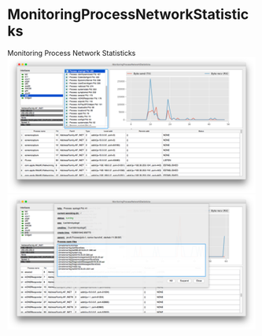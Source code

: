 # MonitoringProcessNetworkStatisticks
Monitoring Process Network Statisticks
![alt text](https://github.com/ArtemFaust/MonitoringProcessNetworkStatisticks/blob/master/screenshot1.png)
![alt text](https://github.com/ArtemFaust/MonitoringProcessNetworkStatisticks/blob/master/screenshot2.png)
